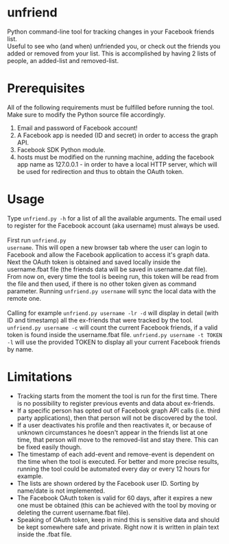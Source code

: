 # unfriend
Python command-line tool for tracking changes in your Facebook friends list.<br>
Useful to see who (and when) unfriended you, or check out the friends you added or removed from your list. This is accomplished by having 2 lists of people, an added-list and removed-list.

# Prerequisites
All of the following requirements must be fulfilled before running the tool. Make sure to modify the Python source file accordingly. <br>

1. Email and password of Facebook account!
2. A Facebook app is needed (ID and secret) in order to access the graph API.
3. Facebook SDK Python module.
4. hosts must be modified on the running machine, adding the facebook app name as 127.0.0.1 - in order to have a local HTTP server, which will be used for redirection and thus to obtain the OAuth token.

# Usage
Type <code>unfriend.py -h</code> for a list of all the available arguments. The email used to register for the Facebook account (aka username) must always be used.<br><br>
First run <code>unfriend.py username</code>. This will open a new browser tab where the user can login to Facebook and allow the Facebook application to access it's graph data. Next the OAuth token is obtained and saved locally inside the username.fbat file (the friends data will be saved in username.dat file).<br>
From now on, every time the tool is beeing run, this token will be read from the file and then used, if there is no other token given as command parameter. Running <code>unfriend.py username</code> will sync the local data with the remote one.<br><br>
Calling for example <code>unfriend.py username -lr -d</code> will display in detail (with ID and timestamp) all the ex-friends that were tracked by the tool. <code>unfriend.py username -c</code> will count the current Facebook friends, if a valid token is found inside the username.fbat file. <code>unfriend.py username -t TOKEN -l</code> will use the provided TOKEN to display all your current Facebook friends by name.


# Limitations
- Tracking starts from the moment the tool is run for the first time. There is no possibility to register previous events and data about ex-friends.
- If a specific person has opted out of Facebook graph API calls (i.e. third party applications), then that person will not be discovered by the tool.
- If a user deactivates his profile and then reactivates it, or because of unknown circumstances he doesn't appear in the friends list at one time, that person will move to the removed-list and stay there. This can be fixed easily though.
- The timestamp of each add-event and remove-event is dependent on the time when the tool is executed. For better and more precise results, running the tool could be automated every day or every 12 hours for example.
- The lists are shown ordered by the Facebook user ID. Sorting by name/date is not implemented.
- The Facebook OAuth token is valid for 60 days, after it expires a new one must be obtained (this can be achieved with the tool by moving or deleting the current username.fbat file).
- Speaking of OAuth token, keep in mind this is sensitive data and should be kept somewhere safe and private. Right now it is written in plain text inside the .fbat file.
